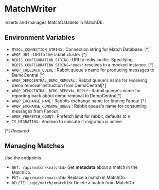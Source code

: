 # MatchWriter
Inserts and manages MatchDataSets in MatchDb.

## Environment Variables
- `MYSQL_CONNECTION_STRING` : Connection string for Match Database. [\*]
- `AMQP_URI` : URI to the rabbit cluster [\*]
- `REDIS_CONFIGURATION_STRING` : URI to redis cache. Specifying `REDIS_CONFIGURATION_STRING="mock"` resolves to a mocked instance. [\*]
- `AMQP_CALLBACK_QUEUE` : Rabbit queue's name for producing messages to DemoCentral [\*]
- `AMQP_DEMOCENTRAL_DEMO_REMOVAL` : Rabbit queue's name for receiving demo removal instruction from DemoCentral[\*]
- `AMQP_DEMOCENTRAL_DEMO_REMOVAL_REPLY` : Rabbit queue's name for reporting back about demo removal to DemoCentral[\*]
- `AMQP_EXCHANGE_NAME` : Rabbits exchange name for finding Fanout [\*]
- `AMQP_EXCHANGE_CONSUME_QUEUE` : Rabbit queue's name for consuming messages from Fanout 
- `AMQP_PREFETCH_COUNT` : Prefetch limit for rabbit, defaults to `0`
- `IS_MIGRATING` : Boolean to indicate if migration is active

[\*] *Required*

## Managing Matches
Use the endpoints  
 - `GET: /api/match/<matchId>`
  Get **metadata** about a match in the MatchDb.
- `PUT: /api/match/<matchId>`
  Replace a match in MatchDb.
- `DELETE: /api/match/<matchId>`
  Delete a match from MatchDb.
